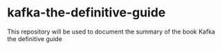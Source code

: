 # kafka-the-definitive-guide
This repository will be used to document the summary of the book Kafka the definitive guide
